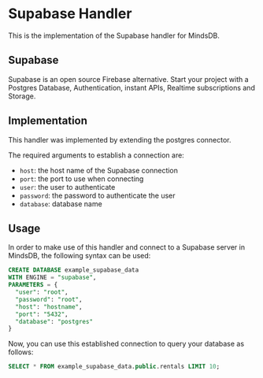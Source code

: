 # Supabase Handler

This is the implementation of the Supabase handler for MindsDB.

## Supabase

Supabase is an open source Firebase alternative. Start your project with a Postgres Database, Authentication, instant APIs, Realtime subscriptions and Storage.

## Implementation

This handler was implemented by extending the postgres connector.

The required arguments to establish a connection are:

- `host`: the host name of the Supabase connection
- `port`: the port to use when connecting
- `user`: the user to authenticate
- `password`: the password to authenticate the user
- `database`: database name

## Usage

In order to make use of this handler and connect to a Supabase server in MindsDB, the following syntax can be used:

```sql
CREATE DATABASE example_supabase_data
WITH ENGINE = "supabase",
PARAMETERS = {
  "user": "root",
  "password": "root",
  "host": "hostname",
  "port": "5432",
  "database": "postgres"
}
```

Now, you can use this established connection to query your database as follows:

```sql
SELECT * FROM example_supabase_data.public.rentals LIMIT 10;
```
